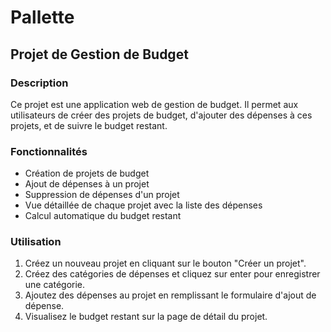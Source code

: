 # Pallette

## Projet de Gestion de Budget

### Description

Ce projet est une application web de gestion de budget. Il permet aux utilisateurs de créer des projets de budget, d'ajouter des dépenses à ces projets, et de suivre le budget restant.

### Fonctionnalités

- Création de projets de budget
- Ajout de dépenses à un projet
- Suppression de dépenses d'un projet
- Vue détaillée de chaque projet avec la liste des dépenses
- Calcul automatique du budget restant


### Utilisation

1. Créez un nouveau projet en cliquant sur le bouton "Créer un projet".
2. Créez des catégories de dépenses et cliquez sur enter pour enregistrer une catégorie.
3. Ajoutez des dépenses au projet en remplissant le formulaire d'ajout de dépense.
4. Visualisez le budget restant sur la page de détail du projet.
